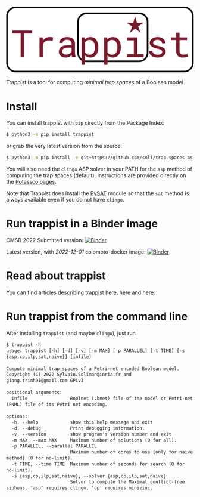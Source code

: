 ![trappist logo](trappist.svg)

Trappist is a tool for computing _minimal trap spaces_ of a Boolean model.

# Install

You can install trappist with `pip` directly from the Package Index:

``` sh
$ python3 -m pip install trappist
```

or grab the very latest version from the source:

``` sh
$ python3 -m pip install -e git+https://github.com/soli/trap-spaces-as-siphons.git
```

You will also need the `clingo` ASP solver in your PATH for the `asp` method of computing the trap spaces (default). Instructions are provided directly on the [Potassco pages](https://github.com/potassco/clingo/releases/).

Note that Trappist does install the [PySAT](https://pysathq.github.io/docs/html/index.html) module so that the `sat` method is always available even if you do not have `clingo`.

# Run trappist in a Binder image

CMSB 2022 Submitted version: [![Binder](https://mybinder.org/badge.svg)](https://mybinder.org/v2/gh/soli/trap-spaces-as-siphons/camera-ready)

Latest version, with _2022-12-01_ colomoto-docker image: [![Binder](https://mybinder.org/badge.svg)](https://mybinder.org/v2/gh/soli/trap-spaces-as-siphons/main)

# Read about trappist

You can find articles describing trappist [here](https://hal.science/hal-03721508), [here](https://hal.science/hal-04167028/) and [here]().

# Run trappist from the command line

After installing `trappist` (and maybe `clingo`), just run

```
$ trappist -h
usage: trappist [-h] [-d] [-v] [-m MAX] [-p PARALLEL] [-t TIME] [-s {asp,cp,ilp,sat,naive}] [infile]

Compute minimal trap-spaces of a Petri-net encoded Boolean model. Copyright (C) 2022 Sylvain.Soliman@inria.fr and
giang.trinh91@gmail.com GPLv3

positional arguments:
  infile                Boolnet (.bnet) file of the model or Petri-net (PNML) file of its Petri net encoding.

options:
  -h, --help            show this help message and exit
  -d, --debug           Print debugging information.
  -v, --version         show program's version number and exit
  -m MAX, --max MAX     Maximum number of solutions (0 for all).
  -p PARALLEL, --parallel PARALLEL
                        Maximum number of cores to use [only for naive method] (0 for no-limit).
  -t TIME, --time TIME  Maximum number of seconds for search (0 for no-limit).
  -s {asp,cp,ilp,sat,naive}, --solver {asp,cp,ilp,sat,naive}
                        Solver to compute the Maximal conflict-free siphons. 'asp' requires clingo, 'cp' requires minizinc.
```
